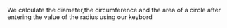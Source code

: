We calculate the diameter,the circumference and the area of a circle after entering the value of the radius using our keybord
